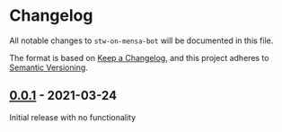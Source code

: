 # Changelog

All notable changes to `stw-on-mensa-bot` will be documented in this file.

The format is based on [Keep a Changelog](https://keepachangelog.com/en/1.0.0/), and this project adheres to [Semantic Versioning](https://semver.org/spec/v2.0.0.html).

## [0.0.1] - 2021-03-24

Initial release with no functionality

[Unreleased]: https://github.com/NickKaramoff/v0.0.1...HEAD
[0.0.1]: https://github.com/NickKaramoff/stw-on-mensa-bot/compare/e78586a4b39c7a46d0916d1328158cfadbf909d0...v0.0.1
